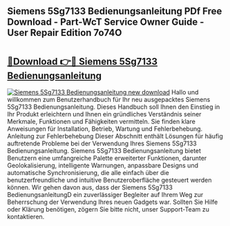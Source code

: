 ## Siemens 5Sg7133 Bedienungsanleitung PDf Free Download - Part-WcT Service Owner Guide - User Repair Edition 7o74O

# <h2><a href="http://df5z9uz.blite.top/?on=Siemens+5Sg7133+Bedienungsanleitung">🔗Download 👉🔴 Siemens 5Sg7133 Bedienungsanleitung</a></h2>

[![Siemens 5Sg7133 Bedienungsanleitung new download](https://i.imgur.com/lujVjoI.png)](http://df5z9uz.blite.top/?on=Siemens+5Sg7133+Bedienungsanleitung)
Hallo und willkommen zum Benutzerhandbuch für Ihr neu ausgepacktes Siemens 5Sg7133 Bedienungsanleitung. Dieses Handbuch soll Ihnen den Einstieg in Ihr Produkt erleichtern und Ihnen ein gründliches Verständnis seiner Merkmale, Funktionen und Fähigkeiten vermitteln. Sie finden klare Anweisungen für Installation, Betrieb, Wartung und Fehlerbehebung. Anleitung zur Fehlerbehebung Dieser Abschnitt enthält Lösungen für häufig auftretende Probleme bei der Verwendung Ihres Siemens 5Sg7133 Bedienungsanleitung. Siemens 5Sg7133 Bedienungsanleitung bietet Benutzern eine umfangreiche Palette erweiterter Funktionen, darunter Geolokalisierung, intelligente Warnungen, anpassbare Designs und automatische Synchronisierung, die alle einfach über die benutzerfreundliche und intuitive Benutzeroberfläche gesteuert werden können. Wir gehen davon aus, dass der Siemens 5Sg7133 BedienungsanleitungD ein zuverlässiger Begleiter auf Ihrem Weg zur Beherrschung der Verwendung Ihres neuen Gadgets war. Sollten Sie Hilfe oder Klärung benötigen, zögern Sie bitte nicht, unser Support-Team zu kontaktieren.
